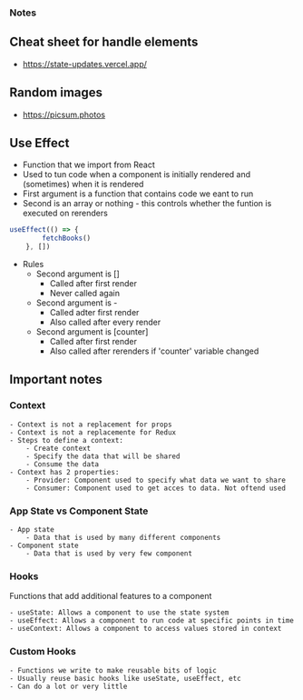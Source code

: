 ### Notes

## Cheat sheet for handle elements

- https://state-updates.vercel.app/

## Random images

- https://picsum.photos

## Use Effect

- Function that we import from React
- Used to tun code when a component is initially rendered and (sometimes) when it is rendered
- First argument is a function that contains code we eant to run
- Second is an array or nothing - this controls whether the funtion is executed on rerenders

```javascript
useEffect(() => {
        fetchBooks()
    }, [])
```

- Rules
    - Second argument is []
        - Called after first render
        - Never called again
    - Second argument is -
        - Called adter first render
        - Also called after every render
    - Second argument is [counter]
        - Called after first render
        - Also called after rerenders if 'counter' variable changed

## Important notes

### Context

    - Context is not a replacement for props
    - Context is not a replacemente for Redux
    - Steps to define a context:
        - Create context
        - Specify the data that will be shared
        - Consume the data
    - Context has 2 properties:
        - Provider: Component used to specify what data we want to share
        - Consumer: Component used to get acces to data. Not oftend used

### App State vs Component State

    - App state
        - Data that is used by many different components
    - Component state
        - Data that is used by very few component

### Hooks

Functions that add additional features to a component

    - useState: Allows a component to use the state system
    - useEffect: Allows a component to run code at specific points in time
    - useContext: Allows a component to access values stored in context

### Custom Hooks

    - Functions we write to make reusable bits of logic
    - Usually reuse basic hooks like useState, useEffect, etc
    - Can do a lot or very little